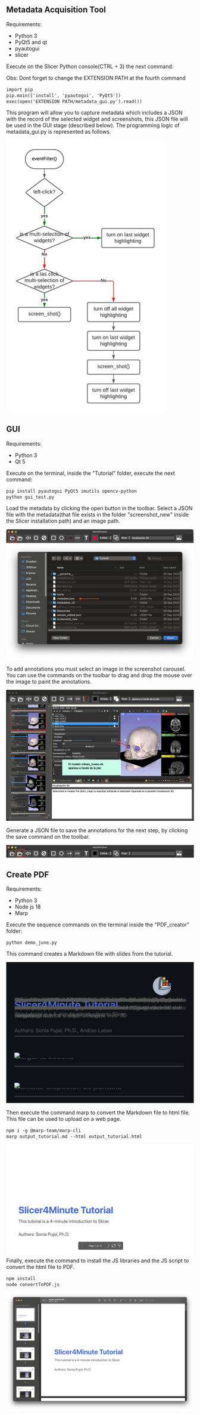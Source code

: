 ## Metadata Acquisition Tool

Requirements:
- Python 3
- PyQt5 and qt
- pyautogui
- slicer

Execute on the Slicer Python console(CTRL + 3) the next command:

Obs: Dont forget to change the EXTENSION PATH at the fourth command
```
import pip
pip.main(['install', 'pyautogui', 'PyQt5'])
exec(open('EXTENSION PATH/metadata_gui.py').read())
```

This program will allow you to capture metadata which includes a JSON with the record of the selected widget and screenshots, this JSON file will be used in the GUI stage (described below). The programming logic of metadata_gui.py is represented as follows.

 ![](DOCS/Fig1.jpg)


## GUI 

Requirements:
- Python 3
- Qt 5

Execute on the terminal, inside the "Tutorial" folder, execute the next command:

```
pip install pyautogui PyQt5 imutils opencv-python
python gui_test.py
```

Load the metadata by clicking the open button in the toolbar. Select a JSON file with the metadata(that file exists in the folder "screenshot_new" inside the Slicer installation path) and an image path.

![](DOCS/open.png)
![](DOCS/meta.png)

To add annotations you must select an image in the screenshot carousel. You can use the commands on the toolbar to drag and drop the mouse over the image to paint the annotations.

![](DOCS/annotations2.png)

Generate a JSON file to save the annotations for the next step, by clicking the save command on the toolbar.

![](DOCS/save.png)
## Create PDF

Requirements:
- Python 3
- Node js 18
- Marp

Execute the sequence commands on the terminal inside the "PDF_creator" folder:
```
python demo_june.py
```
This command creates a Markdown file with slides from the tutorial.

![](DOCS/md.png)

Then execute the command marp to convert the Markdown file to html file. This file can be used to upload on a web page.
```
npm i -g @marp-team/marp-cli
marp output_tutorial.md --html output_tutorial.html
```
![](DOCS/html.png)
Finally, execute the command to install the JS libraries and the JS script to convert the html file to PDF.
```
npm install
node convertToPDF.js
```
![](DOCS/pdf.png)